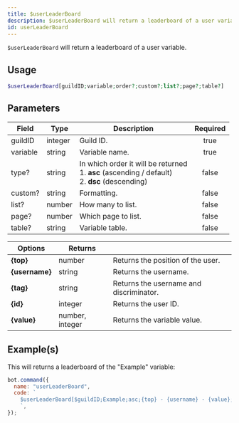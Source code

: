 ```yaml
---
title: $userLeaderBoard
description: $userLeaderBoard will return a leaderboard of a user variable.
id: userLeaderBoard
---
```


`$userLeaderBoard` will return a leaderboard of a user variable.

## Usage

```php
$userLeaderBoard[guildID;variable;order?;custom?;list?;page?;table?]
```

## Parameters

| Field    | Type    | Description                                                                                               | Required |
| -------- | ------- | --------------------------------------------------------------------------------------------------------- | :------: |
| guildID  | integer | Guild ID.                                                                                                 |   true   |
| variable | string  | Variable name.                                                                                            |   true   |
| type?    | string  | In which order it will be returned <br /> 1. **asc** (ascending / default) <br /> 2. **dsc** (descending) |  false   |
| custom?  | string  | Formatting.                                                                                               |  false   |
| list?    | number  | How many to list.                                                                                         |  false   |
| page?    | number  | Which page to list.                                                                                       |  false   |
| table?   | string  | Variable table.                                                                                           |  false   |

| Options        | Returns         |                                         |
| -------------- | --------------- | --------------------------------------- |
| **{top}**      | number          | Returns the position of the user.       |
| **{username}** | string          | Returns the username.                   |
| **{tag}**      | string          | Returns the username and discriminator. |
| **{id}**       | integer         | Returns the user ID.                    |
| **{value}**    | number, integer | Returns the variable value.             |

## Example(s)

This will returns a leaderboard of the "Example" variable:

```javascript
bot.command({
  name: "userLeaderBoard",
  code: `
    $userLeaderBoard[$guildID;Example;asc;{top} - {username} - {value};10;1;main]
    `,
});
```
